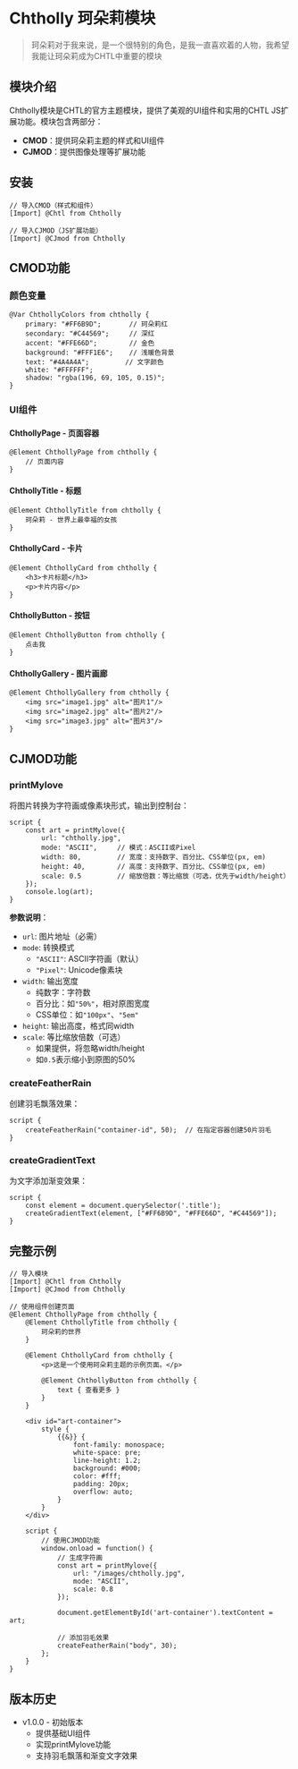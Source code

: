 # Chtholly 珂朵莉模块

> 珂朵莉对于我来说，是一个很特别的角色，是我一直喜欢着的人物，我希望我能让珂朵莉成为CHTL中重要的模块

## 模块介绍

Chtholly模块是CHTL的官方主题模块，提供了美观的UI组件和实用的CHTL JS扩展功能。模块包含两部分：

- **CMOD**：提供珂朵莉主题的样式和UI组件
- **CJMOD**：提供图像处理等扩展功能

## 安装

```chtl
// 导入CMOD（样式和组件）
[Import] @Chtl from Chtholly

// 导入CJMOD（JS扩展功能）
[Import] @CJmod from Chtholly
```

## CMOD功能

### 颜色变量

```chtl
@Var ChthollyColors from chtholly {
    primary: "#FF6B9D";       // 珂朵莉红
    secondary: "#C44569";     // 深红
    accent: "#FFE66D";        // 金色
    background: "#FFF1E6";    // 浅暖色背景
    text: "#4A4A4A";         // 文字颜色
    white: "#FFFFFF";
    shadow: "rgba(196, 69, 105, 0.15)";
}
```

### UI组件

#### ChthollyPage - 页面容器
```chtl
@Element ChthollyPage from chtholly {
    // 页面内容
}
```

#### ChthollyTitle - 标题
```chtl
@Element ChthollyTitle from chtholly {
    珂朵莉 - 世界上最幸福的女孩
}
```

#### ChthollyCard - 卡片
```chtl
@Element ChthollyCard from chtholly {
    <h3>卡片标题</h3>
    <p>卡片内容</p>
}
```

#### ChthollyButton - 按钮
```chtl
@Element ChthollyButton from chtholly {
    点击我
}
```

#### ChthollyGallery - 图片画廊
```chtl
@Element ChthollyGallery from chtholly {
    <img src="image1.jpg" alt="图片1"/>
    <img src="image2.jpg" alt="图片2"/>
    <img src="image3.jpg" alt="图片3"/>
}
```

## CJMOD功能

### printMylove

将图片转换为字符画或像素块形式，输出到控制台：

```chtl
script {
    const art = printMylove({
        url: "chtholly.jpg",
        mode: "ASCII",     // 模式：ASCII或Pixel
        width: 80,         // 宽度：支持数字、百分比、CSS单位(px, em)
        height: 40,        // 高度：支持数字、百分比、CSS单位(px, em)
        scale: 0.5         // 缩放倍数：等比缩放（可选，优先于width/height）
    });
    console.log(art);
}
```

**参数说明**：
- `url`: 图片地址（必需）
- `mode`: 转换模式
  - `"ASCII"`: ASCII字符画（默认）
  - `"Pixel"`: Unicode像素块
- `width`: 输出宽度
  - 纯数字：字符数
  - 百分比：如`"50%"`，相对原图宽度
  - CSS单位：如`"100px"`、`"5em"`
- `height`: 输出高度，格式同width
- `scale`: 等比缩放倍数（可选）
  - 如果提供，将忽略width/height
  - 如`0.5`表示缩小到原图的50%

### createFeatherRain

创建羽毛飘落效果：

```chtl
script {
    createFeatherRain("container-id", 50);  // 在指定容器创建50片羽毛
}
```

### createGradientText

为文字添加渐变效果：

```chtl
script {
    const element = document.querySelector('.title');
    createGradientText(element, ["#FF6B9D", "#FFE66D", "#C44569"]);
}
```

## 完整示例

```chtl
// 导入模块
[Import] @Chtl from Chtholly
[Import] @CJmod from Chtholly

// 使用组件创建页面
@Element ChthollyPage from chtholly {
    @Element ChthollyTitle from chtholly {
        珂朵莉的世界
    }
    
    @Element ChthollyCard from chtholly {
        <p>这是一个使用珂朵莉主题的示例页面。</p>
        
        @Element ChthollyButton from chtholly {
            text { 查看更多 }
        }
    }
    
    <div id="art-container">
        style {
            {{&}} {
                font-family: monospace;
                white-space: pre;
                line-height: 1.2;
                background: #000;
                color: #fff;
                padding: 20px;
                overflow: auto;
            }
        }
    </div>
    
    script {
        // 使用CJMOD功能
        window.onload = function() {
            // 生成字符画
            const art = printMylove({
                url: "/images/chtholly.jpg",
                mode: "ASCII",
                scale: 0.8
            });
            
            document.getElementById('art-container').textContent = art;
            
            // 添加羽毛效果
            createFeatherRain("body", 30);
        };
    }
}
```

## 版本历史

- v1.0.0 - 初始版本
  - 提供基础UI组件
  - 实现printMylove功能
  - 支持羽毛飘落和渐变文字效果